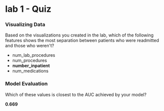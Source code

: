 # lab 1 - Quiz

### Visualizing Data

Based on the visualizations you created in the lab, which of the following features shows the most separation between patients who were readmitted and those who weren't?

- num_lab_procedures
- num_procedures
- **number_inpatient**
- num_medications

### Model Evaluation

Which of these values is closest to the AUC achieved by your model?

**0.669**